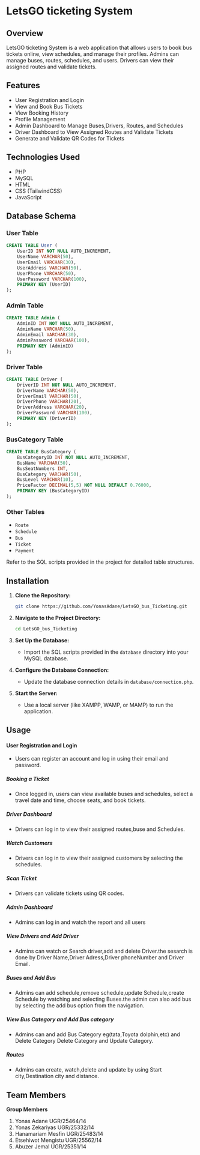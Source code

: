 
# LetsGO ticketing System

## Overview

LetsGO ticketing System is a web application that allows users to book bus tickets online, view schedules, and manage their profiles. Admins can manage buses, routes, schedules, and users. Drivers can view their assigned routes and validate tickets.

## Features

- User Registration and Login
- View and Book Bus Tickets
- View Booking History
- Profile Management
- Admin Dashboard to Manage Buses,Drivers, Routes, and Schedules
- Driver Dashboard to View Assigned Routes and Validate Tickets
- Generate and Validate QR Codes for Tickets

## Technologies Used

- PHP
- MySQL
- HTML
- CSS (TailwindCSS)
- JavaScript

## Database Schema

### User Table
```sql
CREATE TABLE User (
    UserID INT NOT NULL AUTO_INCREMENT,
    UserName VARCHAR(50),
    UserEmail VARCHAR(30),
    UserAddress VARCHAR(50),
    UserPhone VARCHAR(50),
    UserPassword VARCHAR(100),
    PRIMARY KEY (UserID)
);
```

### Admin Table
```sql
CREATE TABLE Admin (
    AdminID INT NOT NULL AUTO_INCREMENT,
    AdminName VARCHAR(50),
    AdminEmail VARCHAR(30),
    AdminPassword VARCHAR(100),
    PRIMARY KEY (AdminID)
);
```

### Driver Table
```sql
CREATE TABLE Driver (
    DriverID INT NOT NULL AUTO_INCREMENT,
    DriverName VARCHAR(50),
    DriverEmail VARCHAR(50),
    DriverPhone VARCHAR(20),
    DriverAddress VARCHAR(20),
    DriverPassword VARCHAR(100),
    PRIMARY KEY (DriverID)
);
```

### BusCategory Table
```sql
CREATE TABLE BusCategory (
    BusCategoryID INT NOT NULL AUTO_INCREMENT,
    BusName VARCHAR(50),
    BusSeatNumbers INT,
    BusCategory VARCHAR(50),
    BusLevel VARCHAR(10),
    PriceFactor DECIMAL(5,5) NOT NULL DEFAULT 0.76000,
    PRIMARY KEY (BusCategoryID)
);
```
### Other Tables
- `Route`
- `Schedule`
- `Bus`
- `Ticket`
- `Payment`

Refer to the SQL scripts provided in the project for detailed table structures.

## Installation

1. **Clone the Repository:**
    ```bash
    git clone https://github.com/YonasAdane/LetsGO_bus_Ticketing.git
    ```

2. **Navigate to the Project Directory:**
    ```bash
    cd LetsGO_bus_Ticketing
    ```

3. **Set Up the Database:**
   - Import the SQL scripts provided in the `database` directory into your MySQL database.

4. **Configure the Database Connection:**
   - Update the database connection details in `database/connection.php`.

5. **Start the Server:**
   - Use a local server (like XAMPP, WAMP, or MAMP) to run the application.

## Usage

#### User Registration and Login

- Users can register an account and log in using their email and password.

##### Booking a Ticket

- Once logged in, users can view available buses and schedules, select a travel date and time, choose seats, and book tickets.

##### Driver Dashboard

- Drivers can log in to view their assigned routes,buse and Schedules.

##### Watch Customers

- Drivers can log in to view their assigned customers by selecting the schedules.
  
##### Scan Ticket

- Drivers can validate tickets using QR codes.
  
##### Admin Dashboard

- Admins can log in and watch the report and all users
##### View Drivers and Add Driver

- Admins can watch or Search driver,add and delete Driver.the sesarch is done by Driver Name,Driver Adress,Driver phoneNumber and Driver Email.
##### Buses and Add Bus

- Admins can add schedule,remove schedule,update Schedule,create Schedule by watching and selecting Buses.the admin can also add bus by selecting the add bus option from the navigation.
##### View Bus Category and Add Bus category

- Admins can  and add Bus Category eg(tata,Toyota dolphin,etc) and Delete Category Delete Category and Update Category.
##### Routes

- Admins can  create, watch,delete and update by using Start city,Destination city and distance.
  
## Team Members

**Group Members**
 1. Yonas Adane        UGR/25464/14   
 2. Yonas Zekariyas    UGR/25332/14
 3. Hanamariam Mesfin  UGR/25483/14
 4. Etsehiwot Mengistu UGR/25562/14
 5. Abuzer Jemal       UGR/25351/14
